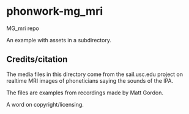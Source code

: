 # phonwork-mg_mri
MG_mri repo

An example with assets in a subdirectory.

## Credits/citation

The media files in this directory come from the sail.usc.edu project on realtime MRI images of phoneticians saying the sounds of the IPA.

The files are examples from recordings made by Matt Gordon.

A word on copyright/licensing.
